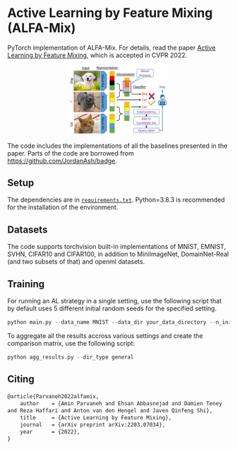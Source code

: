 # Active Learning by Feature Mixing (ALFA-Mix)
PyTorch implementation of ALFA-Mix. For details, read the paper [Active Learning by Feature Mixing](https://arxiv.org/abs/2203.07034), which is accepted in CVPR 2022.

<div align="center">
  <img width="45%" alt="ALFA-Mix" src="Img1.png">
</div>

The code includes the implementations of all the baselines presented in the paper. Parts of the code are borrowed from https://github.com/JordanAsh/badge.

## Setup
The dependencies are in [`requirements.txt`](requirements.txt). Python=3.8.3 is recommended for the installation of the environment.


## Datasets
The code supports torchvision built-in implementations of MNIST, EMNIST, SVHN, CIFAR10 and CIFAR100, in addition to MiniImageNet, DomainNet-Real (and two subsets of that) and openml datasets.

## Training
For running an AL strategy in a single setting, use the following script that by default uses 5 different initial random seeds for the specified setting. 
```python
python main.py --data_name MNIST --data_dir your_data_directory --n_init_lb 100 --n_query 100 --n_round 15 --learning_rate 0.001 --n_epoch 1000 --model mlp --strategy AlphaMixSampling --alpha_opt --alpha_closed_form_approx --alpha_cap 0.2
```

To aggregate all the results accross various settings and create the comparison matrix, use the following script:
```python
python agg_results.py --dir_type general 
```

## Citing
```
@article{Parvaneh2022alfamix,
    author    = {Amin Parvaneh and Ehsan Abbasnejad and Damien Teney and Reza Haffari and Anton van den Hengel and Javen Qinfeng Shi},
    title     = {Active Learning by Feature Mixing},
    journal   = {arXiv preprint arXiv:2203.07034},
    year      = {2022},
}
```